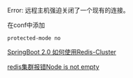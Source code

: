 Error: 远程主机强迫关闭了一个现有的连接。

在conf中添加
```
protected-mode no
```


[SpringBoot 2.0 如何使用Redis-Cluster](https://juejin.im/post/5b66ad825188251af1220a57)

[redis集群报错Node is not empty](https://www.jianshu.com/p/338bc2a74300)
